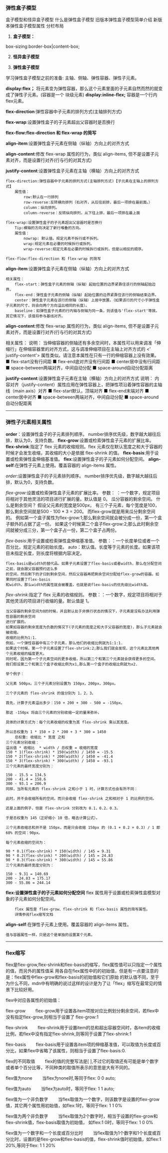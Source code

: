 ### 弹性盒子模型

盒子模型和怪异盒子模型
什么是弹性盒子模型
旧版本弹性盒子模型简单介绍
新版本弹性盒子模型属性
分栏布局

1. **盒子模型：**

  box-sizing:border-box|content-box;

2. **怪异盒子模型**

3. **弹性盒子模型**

  学习弹性盒子模型之前的准备:
  	主轴、侧轴、弹性容器、弹性子元素。
  	
  **display:flex；**
  	将元素变为弹性容器，那么这个元素里面的子元素自然而然的就变成了弹性子元素。(容器是一个
  	块级元素)
  **display:inline-flex;**
  	容器是一个行内flex元素。

  **flex-direction**:弹性容器中子元素的排列方式(主轴排列方式)

  **flex-wrap**:设置弹性盒子的子元素超出父容器时是否换行

  **flex-flow:flex-direction 和 flex-wrap 的简写**

  **align-item**:设置弹性盒子元素在侧轴（纵轴）方向上的对齐方式

  **align-content**:修改 flex-wrap 属性的行为，类似 align-items, 但不是设置子元素对齐，而是设置行对齐(行与行的对其方式)

  **justify-content**:设置弹性盒子元素在主轴（横轴）方向上的对齐方式
  	
  	

```
flex-direction:弹性容器中子元素的排列方式(主轴排列方式)【子元素在主轴上的排列方式】
	属性值：
        row:默认在一行排列
        row-reverse:反转横向排列（右对齐，从后往前排，最后一项排在最前面。）
        column：纵向排列。
        column-reverse：反转纵向排列，从下往上排，最后一项排在最上面

flex-wrap:设置弹性盒子的子元素超出父容器时是否换行 
	Tip:横轴的方向决定了新行堆叠的方向。
    属性值：
        nowrap: 默认值。规定元素不拆行或不拆列。
        wrap:规定元素在必要的时候拆行或拆列。
        wrap-reverse:规定元素在必要的时候拆行或拆列，但是以相反的顺序。

flex-flow:flex-direction 和 flex-wrap 的简写
```

**align-item**:设置弹性盒子元素在侧轴（纵轴）方向上的对齐方式

```
相关属性：
    flex-start：弹性盒子元素的侧轴（纵轴）起始位置的边界紧靠住该行的侧轴起始边界。
    flex-end：弹性盒子元素的侧轴（纵轴）起始位置的边界紧靠住该行的侧轴结束边界。
    center：弹性盒子元素在该行的侧轴（纵轴）上居中放置。（如果该行的尺寸小于弹性盒子元素的尺寸，则会向两个方向溢出相同的长度）。
    baseline：如弹性盒子元素的行内轴与侧轴为同一条，则该值与'flex-start'等效。其它情况下，该值将参与基线对齐。
```

**align-content**:修改 flex-wrap 属性的行为，类似 align-items, 但不是设置子元素对齐，而是设置行对齐(行与行的对其方式)

相关属性：
		说明：
		当伸缩容器的侧轴还有多余空间时，本属性可以用来调准「伸缩行」在伸缩容器里的对齐方式，这与调准伸缩项目在主轴上对齐方式的 <' justify-content'> 属性类似。请注意本属性在只有一行的伸缩容器上没有效果。
		■ flex-start没有行间距
		■ flex-end底对齐没有行间距
		■ center居中没有行间距
		■ space-between两端对齐，中间自动分配
		■ space-around自动分配距离

**justify-content**:设置弹性盒子元素在主轴（横轴）方向上的对齐方式
		说明：
        内容对齐（justify-content）属性应用在弹性容器上，把弹性项沿着弹性容器的主轴线（main axis）对齐
        ■ flex-start默认，顶端对齐
        ■ flex-end末端对齐
        ■ center居中对齐
        ■ space-between两端对齐，中间自动分配
        ■ space-around自动分配距离

------

### 弹性子元素相关属性

**order**：设置弹性盒子的子元素排列顺序。 number排序优先级，数字越大越往后排，默认为0，支持负数。
 **flex-grow**:设置或检索弹性盒子元素的扩展比率。
 **flex-shrink**:指定了 flex 元素的收缩规则。flex 元素仅在默认宽度之和大于容器的时候才会发生收缩，其收缩的大小是依据 flex-shrink 的值。
**flex-basis**:用于设置或检索弹性盒伸缩基准值。
**flex**:设置弹性盒子的子元素如何分配空间。
**align-self**:在弹性子元素上使用。覆盖容器的 align-items 属性。

*order*:设置弹性盒子的子元素排列顺序。 number排序优先级，数字越大越往后排，默认为0，支持负数。

*flex-grow*:设置或检索弹性盒子元素的扩展比率。
	参数：
	 <integer>：一个数字，规定项目将相对于其他灵活的项目进行扩展的量。默认值是 0。
	瓜分容器的剩余空间。
	什么是剩余空间？
		假设父元素的宽度是500px，
		有三个子元素，每个宽度是100，那么剩余空间就是500 - 100 * 3 = 200。
		而flex-grow就是用来瓜分剩余空间的。
		例如第一个盒子属性为flex-grow:1;那么剩余空间就会被分成一份，第一个盒子额外的占据了这一份。
		如果这个时候第二个盒子flex-grow:2;那么此时剩余空间就被分成三分，第一个盒子占一份，第二个盒子占两份。
		
		
*flex-basis*:用于设置或检索弹性盒伸缩基准值。
	参数：<integer>：一个长度单位或者一个百分比，规定元素的初始长度。
	auto：默认值。长度等于元素的长度。如果该项目未指定长度，则长度将根据内容决定。
	

```
flex-basis是width的替代品。如果子元素设置了flex-basis或者width，那么在分配空间之前，就会跟父容器预约这么多
的空间，然后剩下的才归到剩余空间，然后父容器再把剩余空间分配给flex-grow的容器。如果同时设置了flex-basis
和width，那么width的属性就会被覆盖，也就是说flex-basis的优先级比width高。
```

*flex-shrink*:指定了 flex 元素的收缩规则。
    参数：<integer>：一个数字，规定项目将相对于其他灵活的项目进行收缩的量。默认值是 1。

```
当父容器的剩余空间为0的时候，并且默认处于非换行状态的情况下，子元素是没有办法利用弹性容器的剩余空间
进行扩展的。
如果如容器的剩余宽度为负数的情况下(子元素的宽度之和大于父容器的宽度)，那么子元素就会被收缩。
收缩的比例为1:1.
例如，一个弹性容器中有三个子元素，那么他们的收缩比例就为1:1:1.
如果这个时候，第一个子元素设置了flex-shrink:2;那么我们就会发现，这个元素比其他两个元素收缩的幅度更大。
同时呢，因为第一个子元素空间的更多收缩，所以第二个和第三个元素就会获得更多的空间。
我们假设第二个和第三个盒子收缩比例为x1,那么第一个盒子的收缩比例就为x2.

举个例子：

父元素 500px。三个子元素分别设置为 150px，200px，300px。

三个子元素的 flex-shrink 的值分别为 1，2，3。

首先，计算子元素溢出多少：150 + 200 + 300 - 500 = -150px。

那这 -150px 将由三个元素的分别收缩一定的量来弥补。

具体的计算方式为：每个元素收缩的权重为其 flex-shrink 乘以其宽度。

所以总权重为 1 * 150 + 2 * 200 + 3 * 300 = 1450
    总权重: 收缩比 * 宽度 之和
三个元素分别收缩：
溢出值 * 收缩比  * width / 总权重 = 收缩的宽度
150 * 1(flex-shrink) * 150(width) / 1450 = -15.5
150 * 2(flex-shrink) * 200(width) / 1450 = -41.4
150 * 3(flex-shrink) * 300(width) / 1450 = -93.1
三个元素的最终宽度分别为：

150 - 15.5 = 134.5
200 - 41.4 = 158.6
300 - 93.1 = 206.9
同样，当所有元素的 flex-shrink 之和小于 1 时，计算方式也会有所不同：

此时，并不会收缩所有的空间，而只会收缩 flex-shrink 之和相对于 1 的比例的空间。

还是上面的例子，但是 flex-shrink 分别改为 0.1，0.2，0.3。

于是总权重为 145（正好缩小 10 倍，略去计算公式）。

三个元素收缩总和并不是 150px，而是只会收缩 150px 的 (0.1 + 0.2 + 0.3) / 1 即 60% 的空间：90px。

每个元素收缩的空间为：

90 * 0.1(flex-shrink) * 150(width) / 145 = 9.31
90 * 0.2(flex-shrink) * 200(width) / 145 = 24.83
90 * 0.3(flex-shrink) * 300(width) / 145 = 55.86
三个元素的最终宽度分别为：

150 - 9.31 = 140.69
200 - 24.83 = 175.17
300 - 55.86 = 244.14
```



**flex:设置弹性盒子的子元素如何分配空间**
        flex 属性用于设置或检索弹性盒模型对象的子元素如何分配空间。

```
    flex 属性是 flex-grow、flex-shrink 和 flex-basis 属性的简写属性。
    详情参阅flex缩写文档
```

**align-self**:在弹性子元素上使用。覆盖容器的 align-items 属性。

```
值与容器属性一样，只是这个是单独的设置某个元素。
```

------

### flex缩写

flex是flex-grow,flex-shrink和flex-basis的缩写，flex属性值可以只指定一个属性的值，而另外的属性值采
用各自在flex属性中的的初始值，但是有一点要注意的是：flex属性中flex-grow和flex-basis的初始值和它们原始
的默认值不同，至于为什么不同，mdn中有明确的说过这样的设计是为了让「flex」缩写在最常见的情景下比较好用。



flex中对应各属性的初始值：

flex-grow
  flex-grow用于设置各item项按对应比例划分剩余空间，若flex中没有指定flex-grow,则相当于设置了 flex-grow:1

flex-shrink
  flex-shrink用于设置item的总和超出容器空间时，各item的收缩比例，若flex中没有指定flex-shrink,则等同于设置了flex-shrink:1

flex-basis
  flex-basis用于设置各item项的伸缩基准值，可以取值为长度或百分比，如果flex中省略了该属性，则相当于设置了flex-basis:0.

flex的不同取值
  flex的值的完整写法是[<flex-grow> <flex-shrink> <flex-basis>],不过它的取值还有可能是单个数字或者单个百分比等，不同种类的取值所表示的意思是大有不同的。

flex值为none
  当flex为none时,等同于flex: 0 0 auto;

flex值为auto
  当flex为auto时，等同于flex: 1 1 auto;

flex值为一个非负数字
  当flex取值为一个数字，则该数字是设置的flex-grow值，其它两个属性用初始值，如flex:1时，等同于flex: 1 1 0%

flex值为两个非负数字
  当flex取值为2个数字时，相当于设置的flex-grow和flex-shrink值，flex-basis取值为初始值，
    如flex:1 0时，等同于flex: 1 0 0%

flex值为一个数字和一个长度或百分比时
  当flex取值为1个数字和1个长度或百分比时，设置的是flex-grow和flex-basis的值，flex-shrink值时初始值，如flex:1 20%,等同于flex: 1 1 20%